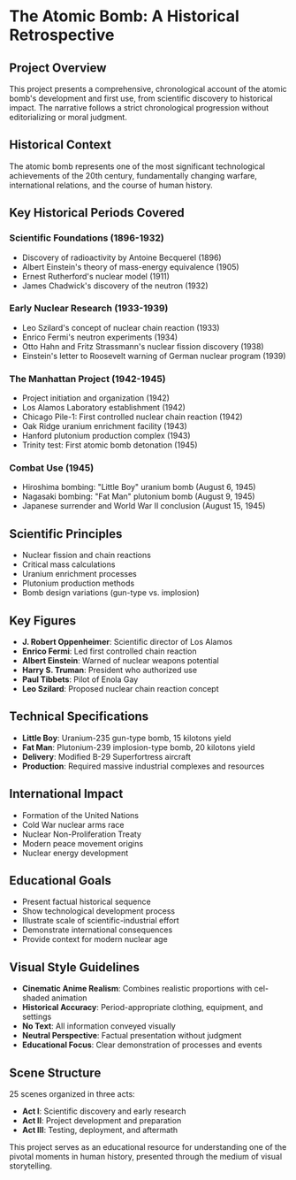 # The Atomic Bomb: A Historical Retrospective

## Project Overview
This project presents a comprehensive, chronological account of the atomic bomb's development and first use, from scientific discovery to historical impact. The narrative follows a strict chronological progression without editorializing or moral judgment.

## Historical Context
The atomic bomb represents one of the most significant technological achievements of the 20th century, fundamentally changing warfare, international relations, and the course of human history.

## Key Historical Periods Covered

### Scientific Foundations (1896-1932)
- Discovery of radioactivity by Antoine Becquerel (1896)
- Albert Einstein's theory of mass-energy equivalence (1905)
- Ernest Rutherford's nuclear model (1911)
- James Chadwick's discovery of the neutron (1932)

### Early Nuclear Research (1933-1939)
- Leo Szilard's concept of nuclear chain reaction (1933)
- Enrico Fermi's neutron experiments (1934)
- Otto Hahn and Fritz Strassmann's nuclear fission discovery (1938)
- Einstein's letter to Roosevelt warning of German nuclear program (1939)

### The Manhattan Project (1942-1945)
- Project initiation and organization (1942)
- Los Alamos Laboratory establishment (1942)
- Chicago Pile-1: First controlled nuclear chain reaction (1942)
- Oak Ridge uranium enrichment facility (1943)
- Hanford plutonium production complex (1943)
- Trinity test: First atomic bomb detonation (1945)

### Combat Use (1945)
- Hiroshima bombing: "Little Boy" uranium bomb (August 6, 1945)
- Nagasaki bombing: "Fat Man" plutonium bomb (August 9, 1945)
- Japanese surrender and World War II conclusion (August 15, 1945)

## Scientific Principles
- Nuclear fission and chain reactions
- Critical mass calculations
- Uranium enrichment processes
- Plutonium production methods
- Bomb design variations (gun-type vs. implosion)

## Key Figures
- **J. Robert Oppenheimer**: Scientific director of Los Alamos
- **Enrico Fermi**: Led first controlled chain reaction
- **Albert Einstein**: Warned of nuclear weapons potential
- **Harry S. Truman**: President who authorized use
- **Paul Tibbets**: Pilot of Enola Gay
- **Leo Szilard**: Proposed nuclear chain reaction concept

## Technical Specifications
- **Little Boy**: Uranium-235 gun-type bomb, 15 kilotons yield
- **Fat Man**: Plutonium-239 implosion-type bomb, 20 kilotons yield
- **Delivery**: Modified B-29 Superfortress aircraft
- **Production**: Required massive industrial complexes and resources

## International Impact
- Formation of the United Nations
- Cold War nuclear arms race
- Nuclear Non-Proliferation Treaty
- Modern peace movement origins
- Nuclear energy development

## Educational Goals
- Present factual historical sequence
- Show technological development process
- Illustrate scale of scientific-industrial effort
- Demonstrate international consequences
- Provide context for modern nuclear age

## Visual Style Guidelines
- **Cinematic Anime Realism**: Combines realistic proportions with cel-shaded animation
- **Historical Accuracy**: Period-appropriate clothing, equipment, and settings
- **No Text**: All information conveyed visually
- **Neutral Perspective**: Factual presentation without judgment
- **Educational Focus**: Clear demonstration of processes and events

## Scene Structure
25 scenes organized in three acts:
- **Act I**: Scientific discovery and early research
- **Act II**: Project development and preparation
- **Act III**: Testing, deployment, and aftermath

This project serves as an educational resource for understanding one of the pivotal moments in human history, presented through the medium of visual storytelling.